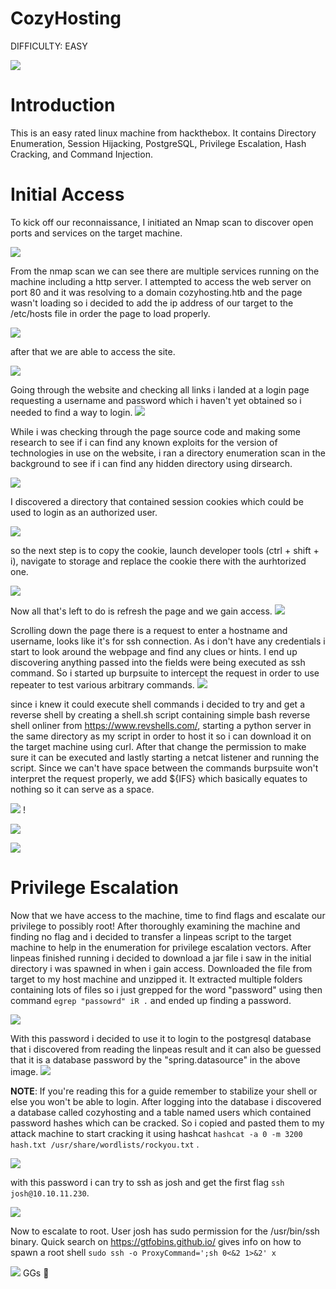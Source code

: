 # CozyHosting 

DIFFICULTY: EASY 

![](attachments/20231021011123.png)
# Introduction 

This is an easy rated linux machine from hackthebox. It contains Directory Enumeration, Session Hijacking, PostgreSQL, Privilege Escalation, Hash Cracking, and Command Injection. 
# Initial Access 

To kick off our reconnaissance, I initiated an Nmap scan to discover open ports and services on the target machine. 

![](attachments/20231021011234.png)

From the nmap scan we can see there are multiple services running on the machine including a http server. I attempted to access the web server on port 80 and it was resolving to a domain cozyhosting.htb and the page wasn't loading so i decided to add the ip address of our target to the /etc/hosts file in order the page to load properly. 

![](attachments/20231021011402.png) 

after that we are able to access the site. 

![](attachments/20231021011455.png) 

Going through the website and checking all links i landed at a login page requesting a username and password which i haven't yet obtained so i needed to find a way to login. 
![](attachments/20231021011548.png)

 While i was checking through the page source code and making some research to see if i can find any known exploits for the version of technologies in use on the website, i ran a directory enumeration scan in the background to see if i can find any hidden directory using dirsearch. 
 
![](attachments/20231021011626.png)

 I discovered a directory that contained session cookies which could be used to login as an authorized user. 
 
![](attachments/20231021011732.png) 

so the next step is to copy the cookie, launch developer tools (ctrl + shift + i), navigate to storage and replace the cookie there with the aurhtorized one. 

![](attachments/20231021011852.png)

 Now all that's left to do is refresh the page and we gain access. 
 ![](attachments/20231021011946.png)
 
 Scrolling down the page there is a request to enter a hostname and username, looks like it's for ssh connection. As i don't have any credentials i start to look around the webpage and find any clues or hints. I end up discovering anything passed into the fields were being executed as ssh command. So i started up burpsuite to intercept the request in order to use repeater to test various arbitrary commands. 
 ![](attachments/20231021012447.png)
 
 since i knew it could execute shell commands i decided to try and get a reverse shell by creating a shell.sh script containing simple bash reverse shell onliner from https://www.revshells.com/, starting a python server in the same directory as my script in order to host it so i can download it on the target machine using curl. After that change the permission to make sure it can be executed and lastly starting a netcat listener and running the script. Since we can't have space between the commands burpsuite won't interpret the request properly, we add ${IFS} which basically equates to nothing so it can serve as a space. 
 
![](attachments/20231021012629.png) !

![](attachments/20231021012731.png)

 ![](attachments/20231021012854.png)
# Privilege Escalation 

Now that we have access to the machine, time to find flags and escalate our privilege to possibly root! After thoroughly examining the machine and finding no flag and i decided to transfer a linpeas script to the target machine to help in the enumeration for privilege escalation vectors. After linpeas finished running i decided to download a jar file i saw in the initial directory i was spawned in when i gain access. Downloaded the file from target to my host machine and unzipped it. It extracted multiple folders containing lots of files so i just grepped for the word "password" using then command `egrep "passowrd" iR .` and ended up finding a password. 

 ![](attachments/20231021012947.png)
 
 With this password i decided to use it to login to the postgresql database that i discovered from reading the linpeas result and it can also be guessed that it is a database password by the "spring.datasource" in the above image. 
 ![](attachments/20231021013113.png)

 **NOTE**: If you're reading this for a guide remember to stabilize your shell or else you won't be able to login. After logging into the database i discovered a database called cozyhosting and a table named users which contained password hashes which can be cracked. So i copied and pasted them to my attack machine to start cracking it using hashcat `hashcat -a 0 -m 3200 hash.txt /usr/share/wordlists/rockyou.txt` . 
 
![](attachments/20231021013324.png) 

with this password i can try to ssh as josh and get the first flag `ssh josh@10.10.11.230`. 
 
![](attachments/20231021013846.png)

Now to escalate to root. User josh has sudo permission for the /usr/bin/ssh binary. Quick search on https://gtfobins.github.io/ gives info on how to spawn a root shell `sudo ssh -o ProxyCommand=';sh 0<&2 1>&2' x` 

![](attachments/20231021013957.png) 
GGs 🤝